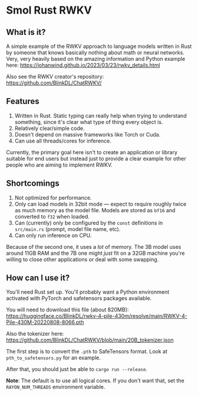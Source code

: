 # Smol Rust RWKV

## What is it?

A simple example of the RWKV approach to language models written in Rust by someone that
knows basically nothing about math or neural networks. Very, very heavily based on the
amazing information and Python example here: https://johanwind.github.io/2023/03/23/rwkv_details.html

Also see the RWKV creator's repository: https://github.com/BlinkDL/ChatRWKV/

## Features

1. Written in Rust. Static typing can really help when trying to understand something, since it's clear what type of thing every object is.
2. Relatively clear/simple code.
3. Doesn't depend on massive frameworks like Torch or Cuda.
4. Can use all threads/cores for inference.

Currently, the primary goal here isn't to create an application or library suitable for end users but instead just to provide a
clear example for other people who are aiming to implement RWKV.

## Shortcomings

1. Not optimized for performance.
2. Only can load models in 32bit mode — expect to require roughly twice as much memory as the model file. Models are stored as `bf16` and converted to `f32` when loaded.
3. Can (currently) only be configured by the `const` definitions in `src/main.rs` (prompt, model file name, etc).
4. Can only run inference on CPU.

Because of the second one, it uses a _lot_ of memory. The 3B model uses around 11GB RAM and the 7B one might _just_ fit on a 32GB machine
you're willing to close other applications or deal with some swapping.

## How can I use it?

You'll need Rust set up. You'll probably want a Python environment activated with PyTorch and safetensors packages available.

You will need to download this file (about 820MB): https://huggingface.co/BlinkDL/rwkv-4-pile-430m/resolve/main/RWKV-4-Pile-430M-20220808-8066.pth

Also the tokenizer here: https://github.com/BlinkDL/ChatRWKV/blob/main/20B_tokenizer.json

The first step is to convert the `.pth` to SafeTensors format. Look at `pth_to_safetensors.py` for an example.

After that, you should just be able to `cargo run --release`.

**Note**: The default is to use all logical cores. If you don't want that, set the `RAYON_NUM_THREADS` environment variable.

